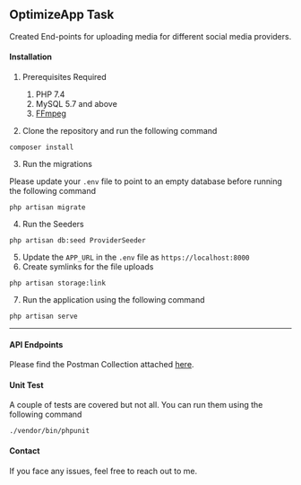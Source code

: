 ## OptimizeApp Task

Created End-points for uploading media for different social media providers.

#### Installation

1. Prerequisites Required
   1. PHP 7.4
   2. MySQL 5.7 and above
   3. [FFmpeg](https://ffmpeg.org)

2. Clone the repository and run the following command
```
composer install
```
3. Run the migrations

Please update your `.env` file to point to an empty database before running the following command

```
php artisan migrate
```
4. Run the Seeders
```
php artisan db:seed ProviderSeeder
```
5. Update the `APP_URL` in the `.env` file as `https://localhost:8000`
6. Create symlinks for the file uploads
```
php artisan storage:link
```
7. Run the application using the following command
```
php artisan serve
```

---

#### API Endpoints

Please find the Postman Collection attached [here](https://github.com/fahadkhan1740/optimize-task/files/8008509/OptimizeApp.Task.postman_collection.json.zip). 

#### Unit Test

A couple of tests are covered but not all. You can run them using the following command

```
./vendor/bin/phpunit
```

#### Contact 
If you face any issues, feel free to reach out to me.

